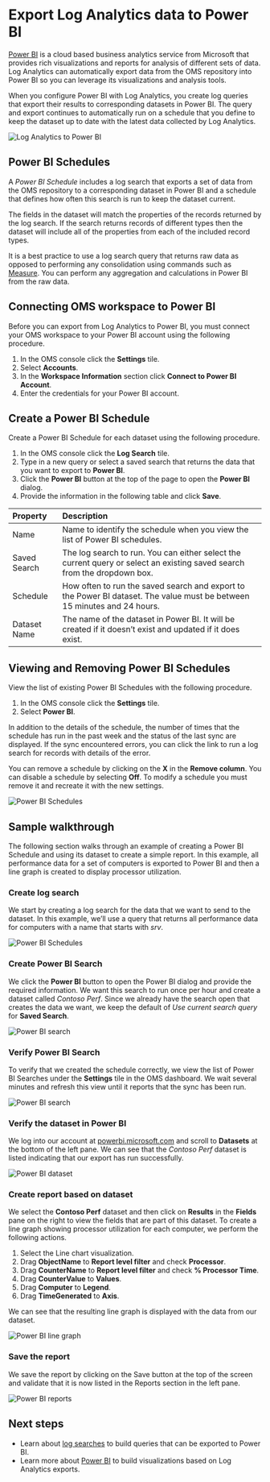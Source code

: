 <properties
   pageTitle="Export Log Analytics data to Power BI | Microsoft Azure"
   description="Power BI is a cloud based business analytics service from Microsoft that provides rich visualizations and reports for analysis of different sets of data.  Log Analytics can continuously export data from the OMS repository into Power BI so you can leverage its visualizations and analysis tools.  This article describes how to configure queries in Log Analytics that automatically export to Power BI at regular intervals."
   services="log-analytics"
   documentationCenter=""
   authors="bwren"
   manager="jwhit"
   editor="tysonn" />
<tags
   ms.service="log-analytics"
   ms.devlang="na"
   ms.topic="article"
   ms.tgt_pltfrm="na"
   ms.workload="infrastructure-services"
   ms.date="05/02/2016"
   ms.author="bwren" />

# Export Log Analytics data to Power BI

[Power BI](https://powerbi.microsoft.com/en-us/documentation/powerbi-service-get-started/) is a cloud based business analytics service from Microsoft that provides rich visualizations and reports for analysis of different sets of data.  Log Analytics can automatically export data from the OMS repository into Power BI so you can leverage its visualizations and analysis tools.

When you configure Power BI with Log Analytics, you create log queries that export their results to corresponding datasets in Power BI.  The query and export continues to automatically run on a schedule that you define to keep the dataset up to date with the latest data collected by Log Analytics.

![Log Analytics to Power BI](media/log-analytics-power-bi/overview.png)

## Power BI Schedules

A *Power BI Schedule* includes a log search that exports a set of data from the OMS repository to a corresponding dataset in Power BI and a schedule that defines how often this search is run to keep the dataset current.

The fields in the dataset will match the properties of the records returned by the log search.  If the search returns records of different types then the dataset will include all of the properties from each of the included record types.  

It is a best practice to use a log search query that returns raw data as opposed to performing any consolidation using commands such as [Measure](log-analytics-search-reference.md#measure).  You can perform any aggregation and calculations in Power BI from the raw data.

## Connecting OMS workspace to Power BI

Before you can export from Log Analytics to Power BI, you must connect your OMS workspace to your Power BI account using the following procedure.  

1. In the OMS console click the **Settings** tile.
2. Select **Accounts**.
3. In the **Workspace Information** section click **Connect to Power BI Account**.
4. Enter the credentials for your Power BI account.

## Create a Power BI Schedule

Create a Power BI Schedule for each dataset using the following procedure.

1. In the OMS console click the **Log Search** tile.
2. Type in a new query or select a saved search that returns the data that you want to export to **Power BI**.  
3. Click the **Power BI** button at the top of the page to open the **Power BI** dialog.
4. Provide the information in the following table and click **Save**.

| Property | Description |
|:--|:--|
| Name | Name to identify the schedule when you view the list of Power BI schedules. |
| Saved Search | The log search to run.  You can either select the current query or select an existing saved search from the dropdown box. |
| Schedule | How often to run the saved search and export to the Power BI dataset.  The value must be between 15 minutes and 24 hours. |
| Dataset Name | The name of the dataset in Power BI.  It will be created if it doesn’t exist and updated if it does exist. |

## Viewing and Removing Power BI Schedules

View the list of existing Power BI Schedules with the following procedure.

1. In the OMS console click the **Settings** tile.
2. Select **Power BI**.

In addition to the details of the schedule, the number of times that the schedule has run in the past week and the status of the last sync are displayed.  If the sync encountered errors, you can click the link to run a log search for records with details of the error.

You can remove a schedule by clicking on the **X** in the **Remove column**.  You can disable a schedule by selecting **Off**.  To modify a schedule you must remove it and recreate it with the new settings.

![Power BI Schedules](media/log-analytics-power-bi/schedules.png)

## Sample walkthrough
The following section walks through an example of creating a Power BI Schedule and using its dataset to create a simple report.  In this example, all performance data for a set of computers is exported to Power BI and then a line graph is created to display processor utilization.

### Create log search
We start by creating a log search for the data that we want to send to the dataset.  In this example, we’ll use a query that returns all performance data for computers with a name that starts with *srv*.  

![Power BI Schedules](media/log-analytics-power-bi/walkthrough-query.png)

### Create Power BI Search
We click the **Power BI** button to open the Power BI dialog and provide the required information.  We want this search to run once per hour and create a dataset called *Contoso Perf*.  Since we already have the search open that creates the data we want, we keep the default of *Use current search query* for **Saved Search**.

![Power BI search](media/log-analytics-power-bi/walkthrough-schedule.png)

### Verify Power BI Search
To verify that we created the schedule correctly, we view the list of Power BI Searches under the **Settings** tile in the OMS dashboard.  We wait several minutes and refresh this view until it reports that the sync has been run.

![Power BI search](media/log-analytics-power-bi/walkthrough-schedules.png)

### Verify the dataset in Power BI
We log into our account at [powerbi.microsoft.com](http://powerbi.microsoft.com/) and scroll to **Datasets** at the bottom of the left pane.  We can see that the *Contoso Perf* dataset is listed indicating that our export has run successfully.

![Power BI dataset](media/log-analytics-power-bi/walkthrough-datasets.png)

### Create report based on dataset
We select the **Contoso Perf** dataset and then click on **Results** in the **Fields** pane on the right to view the fields that are part of this dataset.  To create a line graph showing processor utilization for each computer, we perform the following actions.

1. Select the Line chart visualization.
2. Drag **ObjectName** to **Report level filter** and check **Processor**.
3. Drag **CounterName** to **Report level filter** and check **% Processor Time**.
4. Drag **CounterValue** to **Values**.
5. Drag **Computer** to **Legend**.
6. Drag **TimeGenerated** to **Axis**.

We can see that the resulting line graph is displayed with the data from our dataset.

![Power BI line graph](media/log-analytics-power-bi/walkthrough-linegraph.png)

### Save the report
We save the report by clicking on the Save button at the top of the screen and validate that it is now listed in the Reports section in the left pane.

![Power BI reports](media/log-analytics-power-bi/walkthrough-report.png)

## Next steps

- Learn about [log searches](log-analytics-log-searches.md) to build queries that can be exported to Power BI.
- Learn more about [Power BI](powerbi.microsoft.com) to build visualizations based on Log Analytics exports.
